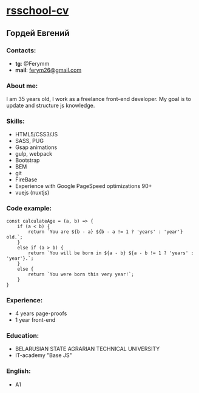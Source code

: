 # [rsschool-cv](https://Ferym26.github.io/rsschool-cv/cv/)
## Гордей Евгений
### Contacts:
 - **tg**: @Ferymm
 - **mail**: ferym26@gmail.com 
### About me:
I am 35 years old, I work as a freelance front-end developer. My goal is to update and structure js knowledge.
### Skills:
 - HTML5/CSS3/JS
 - SASS, PUG
 - Gsap animations
 - gulp, webpack
 - Bootstrap
 - BEM
 - git
 - FireBase
 - Experience with Google PageSpeed optimizations 90+
 - vuejs (nuxtjs)
### Code example:
```
const calculateAge = (a, b) => {
	if (a < b) {
		return `You are ${b - a} ${b - a != 1 ? 'years' : 'year'} old.`;
	}
	else if (a > b) {
		return `You will be born in ${a - b} ${a - b != 1 ? 'years' : 'year'}.`;
	}
	else {
		return `You were born this very year!`;
	}
}
```
### Experience:
 - 4 years page-proofs
 - 1 year front-end
### Education:
 - BELARUSIAN STATE AGRARIAN TECHNICAL UNIVERSITY
 - IT-academy "Base JS"
### English:
 - A1